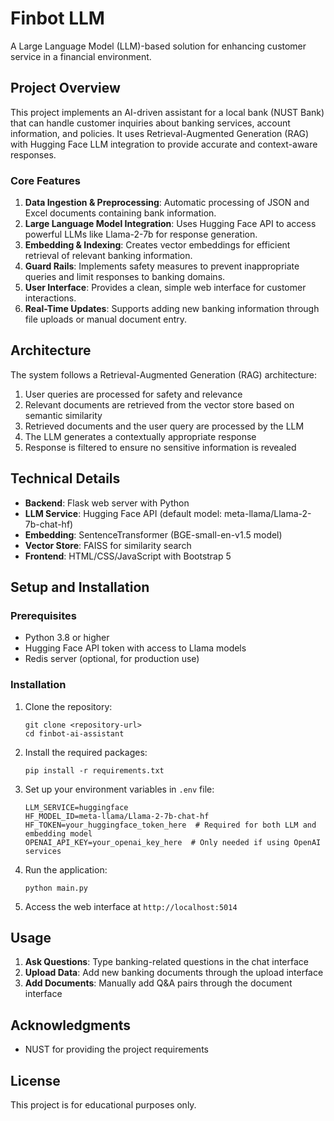 # Finbot LLM

A Large Language Model (LLM)-based solution for enhancing customer service in a financial environment.

## Project Overview

This project implements an AI-driven assistant for a local bank (NUST Bank) that can handle customer inquiries about banking services, account information, and policies. It uses Retrieval-Augmented Generation (RAG) with Hugging Face LLM integration to provide accurate and context-aware responses.

### Core Features

1. **Data Ingestion & Preprocessing**: Automatic processing of JSON and Excel documents containing bank information.
2. **Large Language Model Integration**: Uses Hugging Face API to access powerful LLMs like Llama-2-7b for response generation.
3. **Embedding & Indexing**: Creates vector embeddings for efficient retrieval of relevant banking information.
4. **Guard Rails**: Implements safety measures to prevent inappropriate queries and limit responses to banking domains.
5. **User Interface**: Provides a clean, simple web interface for customer interactions.
6. **Real-Time Updates**: Supports adding new banking information through file uploads or manual document entry.

## Architecture

The system follows a Retrieval-Augmented Generation (RAG) architecture:

1. User queries are processed for safety and relevance
2. Relevant documents are retrieved from the vector store based on semantic similarity
3. Retrieved documents and the user query are processed by the LLM
4. The LLM generates a contextually appropriate response
5. Response is filtered to ensure no sensitive information is revealed

## Technical Details

- **Backend**: Flask web server with Python
- **LLM Service**: Hugging Face API (default model: meta-llama/Llama-2-7b-chat-hf)
- **Embedding**: SentenceTransformer (BGE-small-en-v1.5 model)
- **Vector Store**: FAISS for similarity search
- **Frontend**: HTML/CSS/JavaScript with Bootstrap 5

## Setup and Installation

### Prerequisites

- Python 3.8 or higher
- Hugging Face API token with access to Llama models
- Redis server (optional, for production use)

### Installation

1. Clone the repository:
   ```
   git clone <repository-url>
   cd finbot-ai-assistant
   ```

2. Install the required packages:
   ```
   pip install -r requirements.txt
   ```

3. Set up your environment variables in `.env` file:
   ```
   LLM_SERVICE=huggingface
   HF_MODEL_ID=meta-llama/Llama-2-7b-chat-hf
   HF_TOKEN=your_huggingface_token_here  # Required for both LLM and embedding model
   OPENAI_API_KEY=your_openai_key_here  # Only needed if using OpenAI services
   ```

4. Run the application:
   ```
   python main.py
   ```

5. Access the web interface at `http://localhost:5014`

## Usage

1. **Ask Questions**: Type banking-related questions in the chat interface
2. **Upload Data**: Add new banking documents through the upload interface
3. **Add Documents**: Manually add Q&A pairs through the document interface



## Acknowledgments

- NUST for providing the project requirements

## License

This project is for educational purposes only. 
